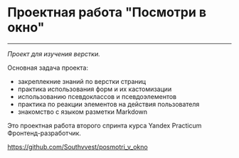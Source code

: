 # Проектная работа "Посмотри в окно"

_____

*Проект для изучения верстки.*

Основная задача проекта: 
* закреплекние знаний по верстки страниц
* практика использования форм и их кастомизации
* использованию псевдоклассов и псевдоэлементов
* практика по реакции элементов на действия пользователя
* знакомство с языком разметки Markdown

Это проектная работа второго спринта курса 
Yandex Practicum Фронтенд-разработчик.

https://github.com/Southvvest/posmotri_v_okno

